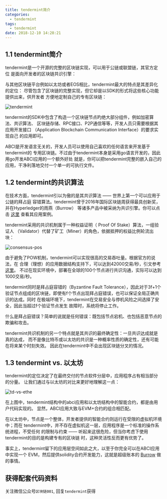 ```yaml
---
title: tendermint简介
categories:
  - tendermint
tags:
  - tendermint
date: 2018-12-10 14:28:21
---
```


## 1.1 tendermint简介
tendermint是一个开源的完整的区块链实现，可以用于公链或联盟链，其官方定位 是面向开发者的区块链共识引擎：

与其他区块链平台例如以太坊或者EOS相比，tendermint最大的特点是其差异化的定位： 尽管包含了区块链的完整实现，但它却是以SDK的形式将这些核心功能提供出来，供开发者 方便地定制自己的专有区块链：

![tendermint](https://lh3.googleusercontent.com/-7tK7wrbhhT8/XAiIonVqubI/AAAAAAAAEFI/S_7isBa52LAk1s-_J-QCvvev28w581AdwCHMYCw/I/tendermint.png)


tendermint的SDK中包含了构造一个区块链节点旳绝大部分组件，例如加密算法、共识算法、 区块链存储、RPC接口、P2P通信等等，开发人员只需要根据其应用开发接口 （Application Blockchain Communication Interface）的要求实现自己 的应用即可。

ABCI是开发语言无关的，开发人员可以使用自己喜欢的任何语言来开发基于tendermint的 专用区块链。不过由于tendermint本身是采用go语言开发的，因此用go开发ABCI应用的一个额外好处 就是，你可以把tendermint完整的嵌入自己的应用，干净利落地交付一个单一的可执行文件。
<!--more-->
## 1.2 tendermint的共识算法
在技术方面，tendermint引以为傲的是其共识算法 —— 世界上第一个可以应用于公链的拜占庭 容错算法。tendermint曾于2016年国际区块链周获得最具创新奖，并在Hyperledger的雨燕（Burrow） 等诸多产品中被采纳为共识引擎。你可以点击 [这里](https://forum.cosmos.network/t/list-of-projects-in-cosmos-tendermint-ecosystem/243) 查看其应用案例。

tendermint采用的共识机制属于一种权益证明（ Proof Of Stake）算法，一组验证人 （Validator）代替了矿工（Miner）的角色，依据抵押的权益比例轮流出块：

![consensus-pos](https://lh3.googleusercontent.com/-IXSEtA-dXcY/XAiIohkad-I/AAAAAAAAEFQ/7pD-ir6VXEIThFTDRL0SHkwwD6_jriy9ACHMYCw/I/consensus-pos.png)


由于避免了POW机制，tendermint可以实现很高的交易吞吐量。根据官方的说法，在 合理（理想）的应用数据结构支持下，可以达到42000交易/秒，引文参考 [这里](https://github.com/tendermint/tendermint/wiki/Benchmarks)。 不过在现实环境中，部署在全球的100个节点进行共识沟通，实际可以达到1000交易/秒。

tendermint同时是拜占庭容错的（Byzantine Fault Tolerance），因此对于3f+1个 验证节点组成的区块链，即使有f个节点出现拜占庭错误，也可以保证全局正确共识的达成。同时 在极端环境下，tendermint在交易安全与停机风险之间选择了安全，因此当超过f个验证节点发生 故障时，系统将停止工作。

什么是拜占庭错误？简单的说就是任何错误：既包括节点宕机、也包括恶意节点的欺骗和攻击。

tendermint共识机制的另一个特点就是其共识的最终确定性：一旦共识达成就是真的达成， 而不是像比特币或以太坊的共识是一种概率性质的确定性，还有可能在将来某个时刻失效。 因此在tendermint中不会出现区块链分叉的情况。

## 1.3 tendermint vs. 以太坊
tendermint的定位决定了在最终交付的节点软件分层中，应用程序占有相当部分的分量。 让我们通过与以太坊的对比来更好地理解这一点：

![td-vs-ethe](https://lh3.googleusercontent.com/-oPtxJ3NzSfo/XAiIokGDwnI/AAAAAAAAEFM/YMXMTtwH6qA3UoKGgVgBUVFfWJ0ApVmowCHMYCw/I/td-vs-ether.png)


在上图中，tendermint结构中的abci应用和以太坊结构中的智能合约，都是由用户代码实现的。 显然，ABCI应用大致与EVM+合约的组合相匹配。

在以太坊中，节点是一个整体，开发者提供的智能合约则运行在受限的虚拟机环境中；而在 tendermint中，并不存在虚拟机这一层，应用程序是一个标准的操作系统进程，不受任何 的限制与约束 —— 听起来这很危险，但当你考虑下使用tendermint的目的是构建专有的区块链 时，这种灵活性反而更有优势了。

事实上，tendermint留下的应用层空间如此之大，以至于你完全可以在ABCI应用中实现一个 EVM，然后提供solidity合约开发能力，这就是超级账本的 [Burrow](https://cn.hyperledger.org/projects/hyperledger-burrow) 做的事情。

## 获得配套代码资料
关注微信公众号`区块链001`, 回复`tendermint`获得


